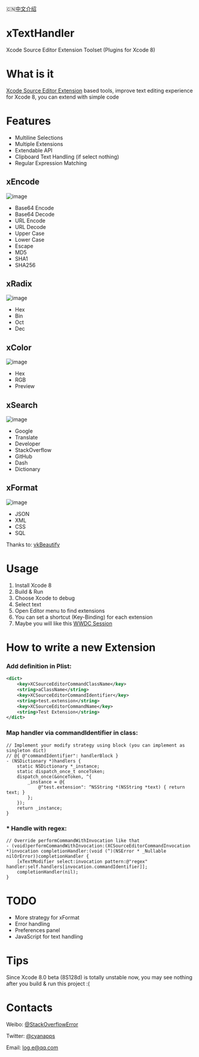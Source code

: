 🇨🇳[中文介绍](https://github.com/cyanzhong/xTextHandler/blob/master/README_CN.md)

# xTextHandler
Xcode Source Editor Extension Toolset (Plugins for Xcode 8)

# What is it
[Xcode Source Editor Extension](https://developer.apple.com/videos/play/wwdc2016/414/) based tools, improve text editing experience for Xcode 8, you can extend with simple code

# Features
- Multiline Selections
- Multiple Extensions
- Extendable API
- Clipboard Text Handling (if select nothing)
- Regular Expression Matching

## xEncode
![image](https://raw.githubusercontent.com/cyanzhong/xTextHandler/master/GIFs/xEncode.gif)
- Base64 Encode
- Base64 Decode
- URL Encode
- URL Decode
- Upper Case
- Lower Case
- Escape
- MD5
- SHA1
- SHA256

## xRadix
![image](https://raw.githubusercontent.com/cyanzhong/xTextHandler/master/GIFs/xRadix.gif)
- Hex
- Bin
- Oct
- Dec

## xColor
![image](https://raw.githubusercontent.com/cyanzhong/xTextHandler/master/GIFs/xColor.gif)
- Hex
- RGB
- Preview

## xSearch
![image](https://raw.githubusercontent.com/cyanzhong/xTextHandler/master/GIFs/xSearch.gif)
- Google
- Translate
- Developer
- StackOverflow
- GitHub
- Dash
- Dictionary

## xFormat
![image](https://raw.githubusercontent.com/cyanzhong/xTextHandler/master/GIFs/xFormat.gif)
- JSON
- XML
- CSS
- SQL

Thanks to: [vkBeautify](https://github.com/vkiryukhin/vkBeautify)

# Usage
1. Install Xcode 8
2. Build & Run
3. Choose Xcode to debug
4. Select text
5. Open Editor menu to find extensions
6. You can set a shortcut (Key-Binding) for each extension
7. Maybe you will like this [WWDC Session](https://developer.apple.com/videos/play/wwdc2016/414/)

# How to write a new Extension
### Add definition in Plist:
```xml
<dict>
    <key>XCSourceEditorCommandClassName</key>
    <string>aClassName</string>
    <key>XCSourceEditorCommandIdentifier</key>
    <string>test.extension</string>
    <key>XCSourceEditorCommandName</key>
    <string>Test Extension</string>
</dict>
```
### Map handler via commandIdentifier in class:
```objc
// Implement your modify strategy using block (you can implement as singleton dict)
// @{ @"commandIdentifier": handlerBlock }
- (NSDictionary *)handlers {
    static NSDictionary *_instance;
    static dispatch_once_t onceToken;
    dispatch_once(&onceToken, ^{
        _instance = @{
            @"test.extension": ^NSString *(NSString *text) { return text; }
        };
    });
    return _instance;
}
```
### * Handle with regex:
```objc
// Override performCommandWithInvocation like that
- (void)performCommandWithInvocation:(XCSourceEditorCommandInvocation *)invocation completionHandler:(void (^)(NSError * _Nullable nilOrError))completionHandler {
    [xTextModifier select:invocation pattern:@"regex" handler:self.handlers[invocation.commandIdentifier]];
    completionHandler(nil);
}
```

# TODO
- More strategy for xFormat
- Error handling
- Preferences panel
- JavaScript for text handling

# Tips
Since Xcode 8.0 beta (8S128d) is totally unstable now, you may see nothing after you build & run this project :(

# Contacts
Weibo: [@StackOverflowError](http://weibo.com/0x00eeee/)

Twitter: [@cyanapps](https://twitter.com/cyanapps)

Email: [log.e@qq.com](mailto:log.e@qq.com)
